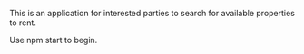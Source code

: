 This is an application for interested parties to search for available properties to rent.

Use npm start to begin.